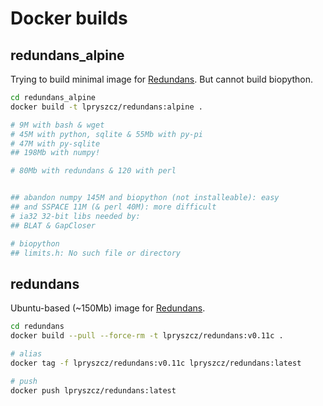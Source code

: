 # Docker builds

## redundans_alpine
Trying to build minimal image for [Redundans](https://github.com/lpryszcz/redundans).
But cannot build biopython. 

```bash
cd redundans_alpine
docker build -t lpryszcz/redundans:alpine .

# 9M with bash & wget
# 45M with python, sqlite & 55Mb with py-pi
# 47M with py-sqlite
## 198Mb with numpy!

# 80Mb with redundans & 120 with perl


## abandon numpy 145M and biopython (not installeable): easy
## and SSPACE 11M (& perl 40M): more difficult
# ia32 32-bit libs needed by:
## BLAT & GapCloser

# biopython
## limits.h: No such file or directory
```


## redundans
Ubuntu-based (~150Mb) image for [Redundans](https://github.com/lpryszcz/redundans).

```bash
cd redundans
docker build --pull --force-rm -t lpryszcz/redundans:v0.11c .

# alias
docker tag -f lpryszcz/redundans:v0.11c lpryszcz/redundans:latest

# push
docker push lpryszcz/redundans:latest

```
